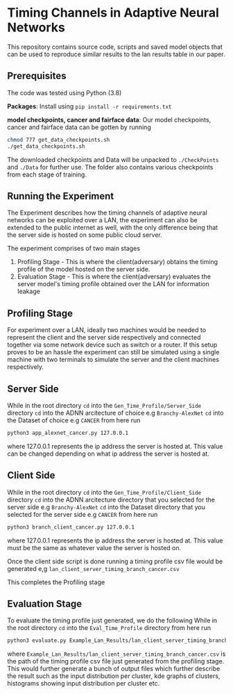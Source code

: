 # Timing Channels in Adaptive Neural Networks

This repository contains source code, scripts and saved model objects that can be used to reproduce similar results to the lan results table in our paper.


## Prerequisites
The code was tested using Python (3.8)

**Packages**: Install using `pip install -r requirements.txt`


**model checkpoints, cancer and fairface data**: Our model checkpoints, cancer and fairface data can be gotten by running 

```bash
chmod 777 get_data_checkpoints.sh
./get_data_checkpoints.sh
```

The downloaded checkpoints and Data will be unpacked to `./CheckPoints` and `./Data` for further use. The folder also contains various checkpoints from each stage of training.

## Running the Experiment
The Experiment describes how the timing channels of adaptive neural networks can be exploited over a LAN, the experiment can also be extended to the public internet as well, with the only difference being that the server side is hosted on some public cloud server.

The experiment comprises of two main stages
1. Profiling Stage - This is where the client(adversary) obtains the timing profile of the model hosted on the server side.
2. Evaluation Stage - This is where the client(adversary) evaluates the server model's timing profile obtained over the LAN for information leakage

## Profiling Stage
For experiment over a LAN, ideally two machines would be needed to represent the client and the server side respectively and connected together via some network device such as switch or a router. If this setup proves to be an hassle the experiment can still be simulated using a single machine with two terminals to simulate the server and the client machines respectively.

## Server Side 
While in the root directory `cd` into the `Gen_Time_Profile/Server_Side` directory 
`cd` into the ADNN arcitecture of choice e.g `Branchy-AlexNet`
`cd` into the Dataset of choice e.g `CANCER`
from here run
```bash
python3 app_alexnet_cancer.py 127.0.0.1
```
where 127.0.0.1 represents the ip address the server is hosted at. This value can be changed depending on what ip address the server is hosted at.


## Client Side 
While in the root directory `cd` into the `Gen_Time_Profile/Client_Side` directory 
`cd` into the ADNN arcitecture directory that you selected for the server side e.g `Branchy-AlexNet`
`cd` into the Dataset directory that you selected for the server side  e.g `CANCER`
from here run
```bash
python3 branch_client_cancer.py 127.0.0.1
```
where 127.0.0.1 represents the ip address the server is hosted at. This value must be the same as whatever value the server is hosted on.

Once the client side script is done running a timing profile csv file would be generated e,g `lan_client_server_timing_branch_cancer.csv`

This completes the Profiling stage

## Evaluation Stage

To evaluate the timing profile just generated, we do the following
While in the root directory `cd` into the `Eval_Time_Profile` directory 
from here run 
```bash
python3 evaluate.py Example_Lan_Results/lan_client_server_timing_branch_cancer.csv
```
where `Example_Lan_Results/lan_client_server_timing_branch_cancer.csv` is the path of the timing profile csv file just generated from the profiling stage.
This would further generate a bunch of output files which further describe the result such as the input distribution per cluster, kde graphs of clusters, histograms showing input distribution per cluster etc.

